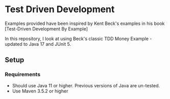 # Test Driven Development


Examples provided have been inspired by Kent Beck's examples in his book [Test-Driven Development By Example]

In this repository, I look at using Beck's classic TDD Money Example - updated to Java 17 and JUnit 5. 

## Setup
### Requirements
* Should use Java 11 or higher. Previous versions of Java are un-tested.
* Use Maven 3.5.2 or higher


